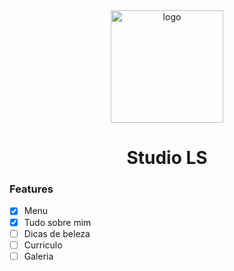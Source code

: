 <div align="center">
<img height="180em" src="https://i.imgur.com/1ELQyK5.gif" alt="logo">
</div>

## <h1 align="center">Studio LS </h1>

### Features

- [x] Menu
- [x] Tudo sobre mim
- [ ] Dicas de beleza
- [ ] Curriculo
- [ ] Galeria
